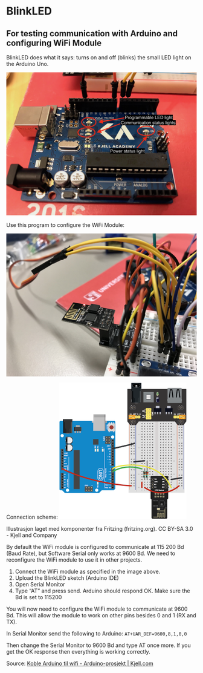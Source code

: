 # BlinkLED
## For testing communication with Arduino and configuring WiFi Module
BlinkLED does what it says: turns on and off (blinks) the small LED light on the Arduino Uno. 

![](attachements/IMG_2259.jpeg)

Use this program to configure the WiFi Module:

![](attachements/IMG_2127.jpeg)


Connection scheme:
![](attachements/Kjell.com%20WiFi%20Arduino%20UNO.png)

Illustrasjon laget med komponenter fra Fritzing (fritzing.org). CC BY-SA 3.0 - Kjell and Company

By default the WiFi module is configured to communicate at 115 200 Bd (Baud Rate), but Software Serial only works at 9600 Bd. We need to reconfigure the WiFi module to use it in other projects. 

1. Connect the WiFi module as specified in the image above. 
2. Upload the BlinkLED sketch (Arduino IDE)
3. Open Serial Monitor 
4. Type “AT” and press send. Arduino should respond OK. Make sure the Bd is set to 115200

You will now need to configure the WiFi module to communicate at 9600 Bd. This will allow the module to work on other pins besides 0 and 1 (RX and TX). 

In Serial Monitor send the following to Arduino:
`AT+UAR_DEF=9600,8,1,0,0` 

Then change the Serial Monitor to 9600 Bd and type AT once more. If you get the OK response then everything is working correctly. 

Source: 
[Koble Arduino til wifi - Arduino-prosjekt | Kjell.com](https://www.kjell.com/no/spor-kjell/hvordan-virker-det/arduino/arduino-prosjekt/koble-arduino-til-wifi) 

